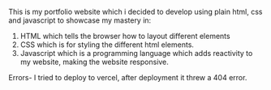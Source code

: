 
This is my portfolio website which i decided to develop using plain html, css and javascript to showcase my mastery in:

1.  HTML which tells the browser how to layout different elements 
2. CSS which is for styling the different html elements.
3. Javascript which is a programming language which adds reactivity to my website, making the website responsive.

Errors-
I tried to deploy to vercel, after deployment it threw a 404 error.